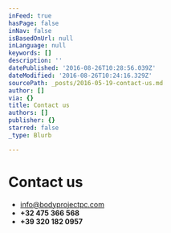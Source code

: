 ```yaml
---
inFeed: true
hasPage: false
inNav: false
isBasedOnUrl: null
inLanguage: null
keywords: []
description: ''
datePublished: '2016-08-26T10:28:56.039Z'
dateModified: '2016-08-26T10:24:16.329Z'
sourcePath: _posts/2016-05-19-contact-us.md
author: []
via: {}
title: Contact us
authors: []
publisher: {}
starred: false
_type: Blurb

---
```

# Contact us

* info@bodyprojectpc.com
* **+32 475 366 568**
* **+39 320 182 0957**